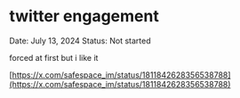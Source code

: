# twitter engagement

Date: July 13, 2024
Status: Not started

forced at first but i like it

[https://x.com/safespace_im/status/1811842628356538788](https://x.com/safespace_im/status/1811842628356538788)